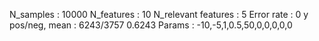 N_samples                     : 10000
N_features                    : 10
N_relevant features           : 5
Error rate                    : 0
y pos/neg, mean               : 6243/3757 0.6243
Params                        : -10,-5,1,0.5,50,0,0,0,0,0

